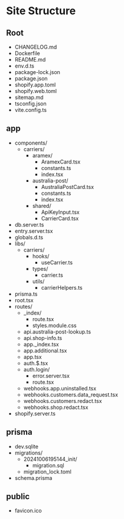 # Site Structure

## Root
- CHANGELOG.md
- Dockerfile
- README.md
- env.d.ts
- package-lock.json
- package.json
- shopify.app.toml
- shopify.web.toml
- sitemap.md
- tsconfig.json
- vite.config.ts

## app
- components/
  - carriers/
    - aramex/
      - AramexCard.tsx
      - constants.ts
      - index.tsx
    - australia-post/
      - AustraliaPostCard.tsx
      - constants.ts
      - index.tsx
    - shared/
      - ApiKeyInput.tsx
      - CarrierCard.tsx
- db.server.ts
- entry.server.tsx
- globals.d.ts
- libs/
  - carriers/
    - hooks/
      - useCarrier.ts
    - types/
      - carrier.ts
    - utils/
      - carrierHelpers.ts
- prisma.ts
- root.tsx
- routes/
  - _index/
    - route.tsx
    - styles.module.css
  - api.australia-post-lookup.ts
  - api.shop-info.ts
  - app._index.tsx
  - app.additional.tsx
  - app.tsx
  - auth.$.tsx
  - auth.login/
    - error.server.tsx
    - route.tsx
  - webhooks.app.uninstalled.tsx
  - webhooks.customers.data_request.tsx
  - webhooks.customers.redact.tsx
  - webhooks.shop.redact.tsx
- shopify.server.ts

## prisma
- dev.sqlite
- migrations/
  - 20241006195144_init/
    - migration.sql
  - migration_lock.toml
- schema.prisma

## public
- favicon.ico
